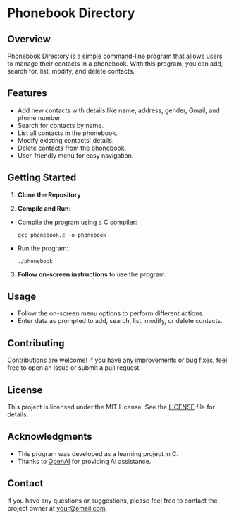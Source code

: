 # Phonebook Directory

## Overview

Phonebook Directory is a simple command-line program that allows users to manage their contacts in a phonebook. With this program, you can add, search for, list, modify, and delete contacts.

## Features

- Add new contacts with details like name, address, gender, Gmail, and phone number.
- Search for contacts by name.
- List all contacts in the phonebook.
- Modify existing contacts' details.
- Delete contacts from the phonebook.
- User-friendly menu for easy navigation.

## Getting Started

1. **Clone the Repository**

2. **Compile and Run**:

- Compile the program using a C compiler:

  ```
  gcc phonebook.c -o phonebook
  ```

- Run the program:

  ```
  ./phonebook
  ```

3. **Follow on-screen instructions** to use the program.

## Usage

- Follow the on-screen menu options to perform different actions.
- Enter data as prompted to add, search, list, modify, or delete contacts.

## Contributing

Contributions are welcome! If you have any improvements or bug fixes, feel free to open an issue or submit a pull request.

## License

This project is licensed under the MIT License. See the [LICENSE](LICENSE) file for details.

## Acknowledgments

- This program was developed as a learning project in C.
- Thanks to [OpenAI](https://www.openai.com) for providing AI assistance.

## Contact

If you have any questions or suggestions, please feel free to contact the project owner at your@email.com.

